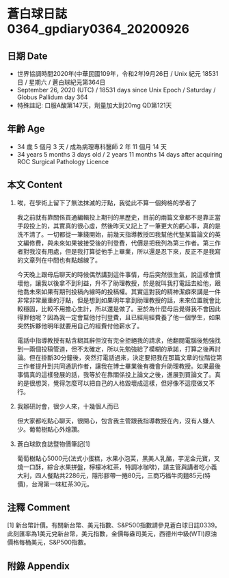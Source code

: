 [_metadata_:encoding]: - "utf-8"
[_metadata_:language]: - "zh-Hant-TW"
[_metadata_:fileformat]: - "markdown"
[_metadata_:MIME_type]: - "text/plain"
[_metadata_:markdown_version]: - "commonmark version 0.29"
[_metadata_:markdown_spec]: - "https://spec.commonmark.org/0.29/"

# 蒼白球日誌0364_gpdiary0364_20200926 #

## 日期 Date ##

* 世界協調時間2020年(中華民國109年，令和2年)9月26日 / Unix 紀元 18531 日 / 星期六 / 蒼白球紀元第364日
* September 26, 2020 (UTC) / 18531 days since Unix Epoch / Saturday / Globus Pallidum day 364
* 特殊註記: 口服A酸第147天，劑量加大到20mg QD第121天

## 年齡 Age ##

* 34 歲 5 個月 3 天 / 成為病理專科醫師 2 年 11 個月 14 天
* 34 years 5 months 3 days old / 2 years 11 months 14 days after acquiring ROC Surgical Pathology Licence

## 本文 Content ##

1. 唉，在學術上留下了無法抹滅的汙點，我從此不算一個夠格的學者了

    我之前就有靠關係買通編輯投上期刊的黑歷史，目前的兩篇文章都不是靠正當手段投上的，其實真的很心虛，然後昨天又記上了一筆更大的虧心事，真的是洗不清了。一切都從一筆錢開始，前幾天指導教授凹我幫他代墊某篇論文的英文編修費，與未來如果被接受後的刊登費，代價是把我列為第三作者。第三作者對我沒有用處，但是我打算從他手上畢業，所以還是忍下來，反正不是我寫的文章列在中間也有點越線了。
    
    今天晚上跟母后聊天的時候偶然講到這件事情，母后突然很生氣，說這樣會慣壞他，讓我以後拿不到利益，升不了助理教授，於是就叫我打電話去給他，跟他喬未來如果有期刊投稿內線時的投稿權。其實這對我的精神潔癖來講是一件非常非常嚴重的汙點，但是想到如果明年拿到助理教授的話，未來位置就會比較穩固，比較不用擔心生計，所以還是做了。至於為什麼母后覺得我不會因此得罪他呢？因為我一定會幫他付刊登費，且已經用經費養了他一個學生，如果突然拆夥他明年就要用自己的經費付他薪水了。

    電話中指導教授有點含糊其辭但沒有完全拒絕我的請求，他翻閱電腦後勉強找到一兩個投稿管道，但不太確定，所以先勉強給了模糊的承諾，打算之後再討論。但在掛斷30分鐘後，突然打電話過來，決定要把我在那篇文章的位階從第三作者提升到共同通訊作者，讓我在博士畢業後有機會升助理教授。如果最後事情真的這樣發展的話，我等於在靠關係投上論文之後，進展到買論文了。真的是很想哭，覺得怎麼可以把自己的人格毀壞成這樣，但好像不這麼做又不行。

2. 我辦研討會，很少人來，十幾個人而已

    但大家都吃點心聊天，很開心，包含我主管跟我指導教授在內，沒有人嫌人少。葡萄樹點心外燴讚。
    
3. 蒼白球飲食誌暨物價筆記[1]

    葡萄樹點心5000元(法式小蛋糕，水果小泡芙，黑美人乳酪，芋泥金元寶，叉燒一口酥，綜合水果拼盤，檸檬冰紅茶，特調冰咖啡)，請主管與講者吃小義大利，四人餐點共2286元，隱形膠帶一捲80元，三商巧福牛肉麵85元(特價)，台灣第一味紅茶30元。

## 注釋 Comment ##

[1] 新台幣計價。有關新台幣、美元指數、S&P500指數請參見蒼白球日誌0339。此刻匯率為1美元兌新台幣，美元指數，金價每盎司美元，西德州中級(WTI)原油價格每桶美元，S&P500指數。



## 附錄 Appendix ##


